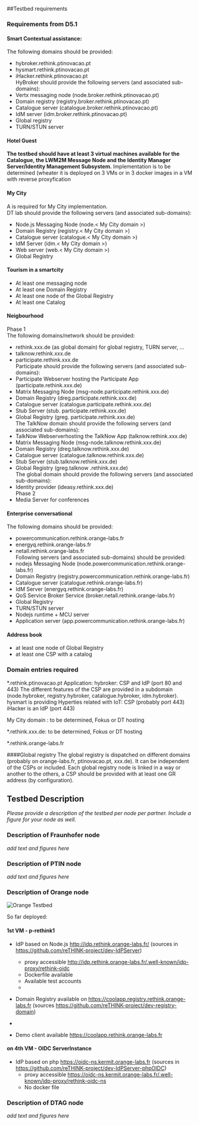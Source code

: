 
##Testbed requirements
### Requirements from D5.1
#### Smart Contextual assistance:
The following domains should be provided:
 * hybroker.rethink.ptinovacao.pt
 * hysmart.rethink.ptinovacao.pt
 * iHacker.rethink.ptinovacao.pt  
HyBroker should provide the following servers (and associated sub-domains):  
 * Vertx messaging node (node.broker.rethink.ptinovacao.pt)
 * Domain registry (registry.broker.rethink.ptinovacao.pt)
 * Catalogue server (catalogue.broker.rethink.ptinovacao.pt)
 * IdM server (idm.broker.rethink.ptinovacao.pt)
 * Global registry
 * TURN/STUN server

#### Hotel Guest
__The testbed should have at least 3 virtual machines available for the Catalogue, the LWM2M Message Node and the Identity Manager Server/Identity Management Subsystem.__ 
Implementation is to be determined (wheater it is deployed on 3 VMs or in 3 docker images in a VM with reverse proxyfication

#### My City
A <My City domain> is required for My City implementation.  
DT lab should provide the following servers (and associated sub-domains):  
 * Node.js Messaging Node (node.< My City domain >)
 * Domain Registry (registry.< My City domain >)
 * Catalogue server (catalogue.< My City domain >)
 * IdM Server (idm.< My City domain >)
 * Web server (web.< My City domain >)
 * Global Registry

#### Tourism in a smartcity
  * At least one messaging node 
  * At least one Domain Registry
  * At least one node of the Global Registry
  * At least one Catalog
  
#### Neigbourhood
Phase 1  
The following domains/network should be provided:  
* rethink.xxx.de (as global domain) for global registry, TURN server, …
* talknow.rethink.xxx.de
* participate.rethink.xxx.de  
Participate should provide the following servers (and associated sub-domains):  
* Participate Webserver hosting the Participate App (participate.rethink.xxx.de)
* Matrix Messaging Node (msg-node.participate.rethink.xxx.de)
* Domain Registry (dreg.participate.rethink.xxx.de)
* Catalogue server (catalogue.participate.rethink.xxx.de)
* Stub Server (stub. participate.rethink.xxx.de)
* Global Registry (greg. participate.rethink.xxx.de)  
The TalkNow domain should provide the following servers (and associated sub-domains):  
* TalkNow Webserverhosting the TalkNow App (talknow.rethink.xxx.de)
* Matrix Messaging Node (msg-node.talknow.rethink.xxx.de)
* Domain Registry (dreg.talknow.rethink.xxx.de)
* Catalogue server (catalogue.talknow.rethink.xxx.de)
* Stub Server (stub.talknow.rethink.xxx.de)
* Global Registry (greg.talknow .rethink.xxx.de)  
The global domain should provide the following servers (and associated sub-domains):  
* Identity provider (ideasy.rethink.xxx.de)  
Phase 2  
 * Media Server for conferences

#### Enterprise conversational 
The following domains should be provided:  
* powercommunication.rethink.orange-labs.fr
* energyq.rethink.orange-labs.fr
* netall.rethink.orange-labs.fr  
Following servers (and associated sub-domains) should be provided:  
* nodejs Messaging Node (node.powercommunication.rethink.orange-labs.fr)
* Domain Registry (registry.powercommunication.rethink.orange-labs.fr)
* Catalogue server (catalogue.rethink.orange-labs.fr)
* IdM Server (energyq.rethink.orange-labs.fr)
* QoS Service Broker Service (broker.netall.rethink.orange-labs.fr)
* Global Registry
* TURN/STUN server
* Nodejs runtime + MCU server
* Application server (app.powercommunication.rethink.orange-labs.fr)

#### Address book
 * at least one node of Global Registry
 * at least one CSP with a catalog

### Domain entries required
*.rethink.ptinovacao.pt
Application:
hybroker: CSP and IdP (port 80 and 443)
The different features of the CSP are provided in a subdomain (node.hybroker, registry.hybroker, catalogue.hybroker, idm.hybroker).
hysmart is providing Hyperties related with IoT: CSP (probably port 443)
iHacker is an IdP (port 443)

My City domain : to be determined, Fokus or DT hosting

*.rethink.xxx.de: to be determined, Fokus or DT hosting

*.rethink.orange-labs.fr

####Global registry
The global registry is dispatched on different domains (probably on orange-labs.fr, ptinovacao.pt, xxx.de). It can be independent of the CSPs or included. Each global registry node is linked in a way or another to the others, a CSP should be provided with at least one GR address (by configuration).

## Testbed Description

*Please provide a description of the testbed per node per partner.  Include a figure for your node as well.*

### Description of Fraunhofer node
*add text and figures here*

### Description of PTIN node
*add text and figures here*

### Description of Orange node
![Orange Testbed](https://cloud.githubusercontent.com/assets/10738516/11059983/8ed924c6-879d-11e5-8e1c-03b218465d88.png)

So far deployed:
#### 1st VM - p-rethink1
 * IdP based on Node.js http://idp.rethink.orange-labs.fr/ (sources in https://github.com/reTHINK-project/dev-IdPServer)
   * proxy accessible http://idp.rethink.orange-labs.fr/.well-known/idp-proxy/rethink-oidc
   * Dockerfile available
   * Available test accounts
    *  

 * Domain Registry available on https://coolapp.registry.rethink.orange-labs.fr (sources https://github.com/reTHINK-project/dev-registry-domain)
  *  
  
* Demo client available https://coolapp.rethink.orange-labs.fr 
  
#### on 4th VM - OIDC ServerInstance
 * IdP based on php https://oidc-ns.kermit.orange-labs.fr (sources in https://github.com/reTHINK-project/dev-IdPServer-phpOIDC)
   * proxy accessible https://oidc-ns.kermit.orange-labs.fr/.well-known/idp-proxy/rethink-oidc-ns
   * No docker file
 
### Description of DTAG node
*add text and figures here*
